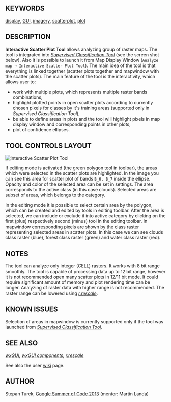 ## KEYWORDS

[display](display.md), [GUI](topic_GUI.md),
[imagery](keywords.md#imagery), [scatterplot](keywords.md#scatterplot),
[plot](keywords.md#plot)

## DESCRIPTION

**Interactive Scatter Plot Tool** allows analyzing group of raster maps.
The tool is integrated into *[Supervised Classification
Tool](wxGUI.iclass.md)* (see the screen shot below). Also it is possible
to launch it from Map Display Window
(`Analyze map → Interactive Scatter Plot Tool`). The main idea of the
tool is that everything is linked together (scatter plots together and
mapwindow with the scatter plots). The main feature of the tool is the
interactivity, which allows user to:

- work with multiple plots, which represents multiple raster bands
  combinations,
- highlight plotted points in open scatter plots according to currently
  chosen pixels for classes by it's training areas (supported only in
  *Supervised Classification Tool*),
- be able to define areas in plots and the tool will highlight pixels in
  map display window and corresponding points in other plots,
- plot of confidence ellipses.

## TOOL CONTROLS LAYOUT

<img src="wxGUI_iscatt.jpg" data-border="1"
alt="Interactive Scatter Plot Tool" />

If editing mode is activated (the green polygon tool in toolbar), the
areas which were selected in the scatter plots are highlighted. In the
image you can see this area for scatter plot of bands `B_6, B_7` inside
the ellipse. Opacity and color of the selected area can be set in
settings. The area corresponds to the active class (in this case
clouds). Selected areas are subset of areas, which belongs to the
category.

In the editing mode it is possible to select certain area by the
polygon, which can be created and edited by tools in editing toolbar.
After the area is selected, we can include or exclude it into active
category by clicking on the first (plus) respectively second (minus)
tool in the editing toolbar. In mapwindow corresponding pixels are shown
by the class raster representing selected areas in scatter plots. In
this case we can see clouds class raster (blue), forest class raster
(green) and water class raster (red).

## NOTES

The tool can analyze only integer (CELL) rasters. It works with 8 bit
range smoothly. The tool is capable of processing data up to 12 bit
range, however it is not recommended open many scatter plots in 12/11
bit mode. It could require significant amount of memory and plot
rendering time can be longer. Analyzing of raster data with higher range
is not recommended. The raster range can be lowered using
*[r.rescale](r.rescale.md)*.

## KNOWN ISSUES

Selection of areas in mapwindow is currently supported only if the tool
was launched from *[Supervised Classification Tool](wxGUI.iclass.md)*.

## SEE ALSO

*[wxGUI](wxGUI.md), [wxGUI components](wxGUI.components.md),
[r.rescale](r.rescale.md)*

See also the user
[wiki](https://grasswiki.osgeo.org/wiki/WxGUI_Interactive_Scatter_Plot_Tool)
page.

## AUTHOR

Stepan Turek, [Google Summer of Code
2013](https://grasswiki.osgeo.org/wiki/GRASS_GSoC_2013_GRASS_GIS_Interactive_Scatter_Plot_Tool)
(mentor: Martin Landa)
